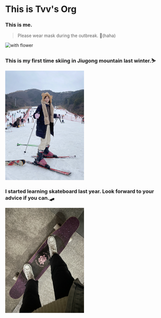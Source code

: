 # This is Tvv's Org

### This is me.

> Please wear mask during the outbreak. 🤣(haha)

<img src="assets/flower.JPG" alt="with flower" width="50%" />

### This is my first time skiing in Jiugong mountain last winter.⛷

<img src="assets/ski.jpg" alt="ski" width="50%"/>

### I started learning skateboard last year. Look forward to your advice if you can.🛹

<img src="assets/skate.JPG" alt="skateboard" width="50%"/>